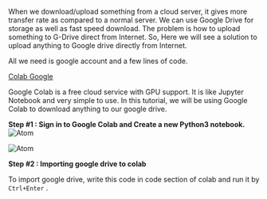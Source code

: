 When we download/upload something from a cloud server, it gives more transfer rate as compared to a normal server. We can use Google Drive for storage as well as fast speed download. The problem is how to upload something to G-Drive direct from Internet. So, Here we will see a solution to upload anything to Google drive directly from Internet.

All we need is google account and a few lines of code.

[Colab Google](https://colab.research.google.com/notebooks/intro.ipynb)

Google Colab is a free cloud service with GPU support. It is like Jupyter Notebook and very simple to use. In this tutorial, we will be using Google Colab to download anything to our google drive.

**Step #1 : Sign in to Google Colab and Create a new Python3 notebook.**
![Atom](https://i.imgur.com/8Qu5ivW.png)

![Atom](https://i.imgur.com/QZzfIiJ.png)

**Step #2 : Importing google drive to colab**

To import google drive, write this code in code section of colab and run it by `Ctrl+Enter` .

